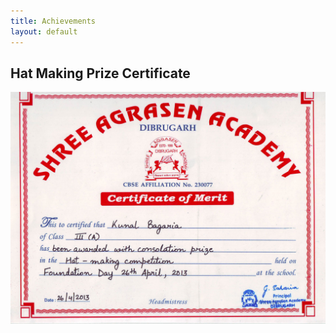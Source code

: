 ```yaml
---
title: Achievements
layout: default
---
```

## Hat Making Prize Certificate
<a rel="gallery" href="/files/hat-making-prize-certificate.jpg" class="fancybox">
    <img src="/files/hat-making-prize-certificate.jpg" alt="">
</a>